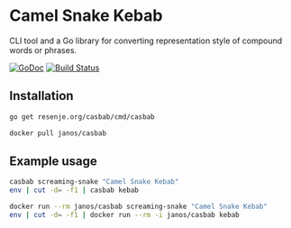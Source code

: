 # Camel Snake Kebab

CLI tool and a Go library for converting representation style of compound words or phrases.

[![GoDoc](https://godoc.org/resenje.org/casbab?status.svg)](https://godoc.org/resenje.org/casbab)
[![Build Status](https://travis-ci.org/janos/casbab.svg?branch=master)](https://travis-ci.org/janos/casbab)

## Installation

```sh
go get resenje.org/casbab/cmd/casbab
```

```sh
docker pull janos/casbab
```

## Example usage

```sh
casbab screaming-snake "Camel Snake Kebab"
env | cut -d= -f1 | casbab kebab
```

```sh
docker run --rm janos/casbab screaming-snake "Camel Snake Kebab"
env | cut -d= -f1 | docker run --rm -i janos/casbab kebab
```

